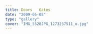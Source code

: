```yaml
---
title: Doors   Gates
date: "2009-05-08"
type: "gallery"
cover: "IMG_5528JPG_1273237511_o.jpg"
---
```

